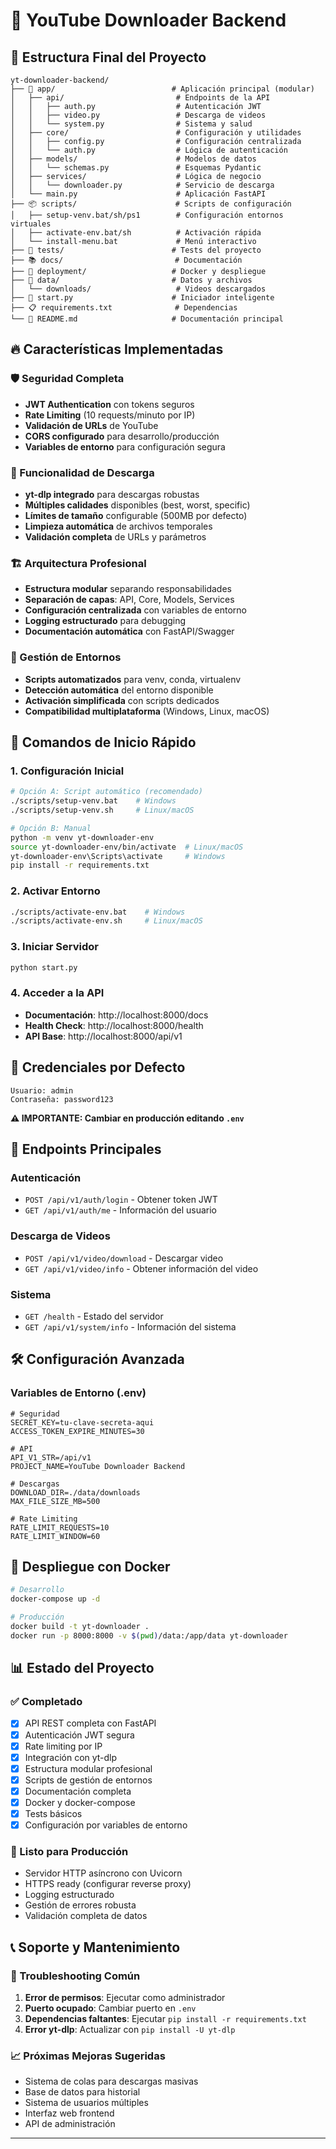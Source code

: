 # 🎥 YouTube Downloader Backend

## 📁 Estructura Final del Proyecto
```
yt-downloader-backend/
├── 🚀 app/                          # Aplicación principal (modular)
│   ├── api/                         # Endpoints de la API
│   │   ├── auth.py                  # Autenticación JWT
│   │   ├── video.py                 # Descarga de videos
│   │   └── system.py                # Sistema y salud
│   ├── core/                        # Configuración y utilidades
│   │   ├── config.py                # Configuración centralizada
│   │   └── auth.py                  # Lógica de autenticación
│   ├── models/                      # Modelos de datos
│   │   └── schemas.py               # Esquemas Pydantic
│   ├── services/                    # Lógica de negocio
│   │   └── downloader.py            # Servicio de descarga
│   └── main.py                      # Aplicación FastAPI
├── 📦 scripts/                      # Scripts de configuración
│   ├── setup-venv.bat/sh/ps1        # Configuración entornos virtuales
│   ├── activate-env.bat/sh          # Activación rápida
│   └── install-menu.bat             # Menú interactivo
├── 🧪 tests/                        # Tests del proyecto
├── 📚 docs/                         # Documentación
├── 🐳 deployment/                   # Docker y despliegue
├── 💾 data/                         # Datos y archivos
│   └── downloads/                   # Videos descargados
├── 🔧 start.py                      # Iniciador inteligente
├── 📋 requirements.txt              # Dependencias
└── 📖 README.md                     # Documentación principal
```

## 🔥 Características Implementadas

### 🛡️ Seguridad Completa
- **JWT Authentication** con tokens seguros
- **Rate Limiting** (10 requests/minuto por IP)
- **Validación de URLs** de YouTube
- **CORS configurado** para desarrollo/producción
- **Variables de entorno** para configuración segura

### 🎥 Funcionalidad de Descarga
- **yt-dlp integrado** para descargas robustas
- **Múltiples calidades** disponibles (best, worst, specific)
- **Límites de tamaño** configurable (500MB por defecto)
- **Limpieza automática** de archivos temporales
- **Validación completa** de URLs y parámetros

### 🏗️ Arquitectura Profesional
- **Estructura modular** separando responsabilidades
- **Separación de capas**: API, Core, Models, Services
- **Configuración centralizada** con variables de entorno
- **Logging estructurado** para debugging
- **Documentación automática** con FastAPI/Swagger

### 🔧 Gestión de Entornos
- **Scripts automatizados** para venv, conda, virtualenv
- **Detección automática** del entorno disponible
- **Activación simplificada** con scripts dedicados
- **Compatibilidad multiplataforma** (Windows, Linux, macOS)

## 🚀 Comandos de Inicio Rápido

### 1. Configuración Inicial
```bash
# Opción A: Script automático (recomendado)
./scripts/setup-venv.bat    # Windows
./scripts/setup-venv.sh     # Linux/macOS

# Opción B: Manual
python -m venv yt-downloader-env
source yt-downloader-env/bin/activate  # Linux/macOS
yt-downloader-env\Scripts\activate     # Windows
pip install -r requirements.txt
```

### 2. Activar Entorno
```bash
./scripts/activate-env.bat    # Windows
./scripts/activate-env.sh     # Linux/macOS
```

### 3. Iniciar Servidor
```bash
python start.py
```

### 4. Acceder a la API
- **Documentación**: http://localhost:8000/docs
- **Health Check**: http://localhost:8000/health
- **API Base**: http://localhost:8000/api/v1

## 🔐 Credenciales por Defecto
```
Usuario: admin
Contraseña: password123
```
**⚠️ IMPORTANTE: Cambiar en producción editando `.env`**

## 📡 Endpoints Principales

### Autenticación
- `POST /api/v1/auth/login` - Obtener token JWT
- `GET /api/v1/auth/me` - Información del usuario

### Descarga de Videos
- `POST /api/v1/video/download` - Descargar video
- `GET /api/v1/video/info` - Obtener información del video

### Sistema
- `GET /health` - Estado del servidor
- `GET /api/v1/system/info` - Información del sistema

## 🛠️ Configuración Avanzada

### Variables de Entorno (.env)
```env
# Seguridad
SECRET_KEY=tu-clave-secreta-aqui
ACCESS_TOKEN_EXPIRE_MINUTES=30

# API
API_V1_STR=/api/v1
PROJECT_NAME=YouTube Downloader Backend

# Descargas
DOWNLOAD_DIR=./data/downloads
MAX_FILE_SIZE_MB=500

# Rate Limiting
RATE_LIMIT_REQUESTS=10
RATE_LIMIT_WINDOW=60
```

## 🐳 Despliegue con Docker
```bash
# Desarrollo
docker-compose up -d

# Producción
docker build -t yt-downloader .
docker run -p 8000:8000 -v $(pwd)/data:/app/data yt-downloader
```

## 📊 Estado del Proyecto

### ✅ Completado
- [x] API REST completa con FastAPI
- [x] Autenticación JWT segura
- [x] Rate limiting por IP
- [x] Integración con yt-dlp
- [x] Estructura modular profesional
- [x] Scripts de gestión de entornos
- [x] Documentación completa
- [x] Docker y docker-compose
- [x] Tests básicos
- [x] Configuración por variables de entorno

### 🚀 Listo para Producción
- Servidor HTTP asíncrono con Uvicorn
- HTTPS ready (configurar reverse proxy)
- Logging estructurado
- Gestión de errores robusta
- Validación completa de datos

## 📞 Soporte y Mantenimiento

### 🔧 Troubleshooting Común
1. **Error de permisos**: Ejecutar como administrador
2. **Puerto ocupado**: Cambiar puerto en `.env`
3. **Dependencias faltantes**: Ejecutar `pip install -r requirements.txt`
4. **Error yt-dlp**: Actualizar con `pip install -U yt-dlp`

### 📈 Próximas Mejoras Sugeridas
- Sistema de colas para descargas masivas
- Base de datos para historial
- Sistema de usuarios múltiples
- Interfaz web frontend
- API de administración

---

